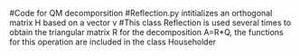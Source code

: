 #Code for QM decomporsition
#Reflection.py intitializes an orthogonal matrix H based on a vector v
#This class Reflection is used several times to obtain the triangular matrix R for the decomposition A=R*Q, the functions for this operation are included in the class Householder

